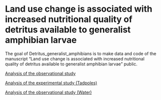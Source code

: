 
<!-- README.md is generated from README.Rmd. Please edit that file -->

# Land use change is associated with increased nutritional quality of detritus available to generalist amphibian larvae

<!-- badges: start -->
<!-- badges: end -->

The goal of Detritus_generalist_amphibians is to make data and code of
the manuscript “Land use change is associated with increased nutritional
quality of detritus available to generalist amphibian larvae” public.

[Analysis of the observational
study](https://github.com/RodolfoPelinson/Detritus_generalist_amphibians/blob/master/scripts/Observational_study.md)

[Analysis of the experimental study
(Tadpoles)](https://github.com/RodolfoPelinson/Detritus_generalist_amphibians/blob/master/scripts/Experimental_study_tadpoles.md)

[Analysis of the observational study
(Water)](https://github.com/RodolfoPelinson/Detritus_generalist_amphibians/blob/master/scripts/Experimental_study_water.md)

